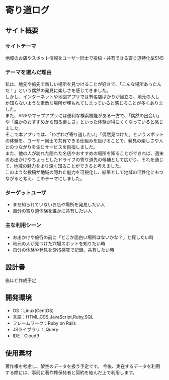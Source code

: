 # 寄り道ログ

## サイト概要
### サイトテーマ
地域のお店やスポット情報をユーザー同士で投稿・共有できる寄り道特化型SNS
​
### テーマを選んだ理由
私は、地元や旅先で新しい場所を見つけることが好きで、「こんな場所あったんだ！」という偶然の発見に楽しさを感じてきました。  
しかし、インターネットや地図アプリでは有名店ばかりが目立ち、地元の人しか知らないような素敵な場所が埋もれてしまっていると感じることが多くありました。  
また、SNSやマップアプリには便利な検索機能がある一方で、「偶然の出会い」や「誰かのおすすめから知る楽しさ」といった体験が得にくくなっていると感じました。  
そこで本アプリでは、「わざわざ寄り道したい」「偶然見つけた」というスポットの体験を、ユーザー同士で共有できる仕組みを設けることで、発見の楽しさや人とのつながりを生むサービスを目指しました。  
また、他の人が訪れた隠れた名店やおすすめの場所を知ることができれば、週末のお出かけやちょっとしたドライブの寄り道先の候補として広がり、それを通じて、地域の魅力をより深く知ることができると考えました。  
このような投稿が地域の隠れた魅力を可視化し、結果として地域の活性化にもつながると考え、このテーマにしました。
​
### ターゲットユーザ
- まだ知られていないお店や場所を発見したい人
- 自分の寄り道体験を誰かに共有したい人
​
### 主な利用シーン
- お出かけや旅行の前に「どこか面白い場所はないかな？」と探したい時
- 地元の人が見つけた穴場スポットを知りたい時
- 自分の体験や発見をSNS感覚で記録、共有したい時
​
## 設計書
後ほど作成予定
​
## 開発環境
- OS：Linux(CentOS)
- 言語：HTML,CSS,JavaScript,Ruby,SQL
- フレームワーク：Ruby on Rails
- JSライブラリ：jQuery
- IDE：Cloud9
​
## 使用素材
著作権を考慮し、架空のデータを扱う予定です。
今後、実在するデータを利用する際には、事前に著作権保持者と契約を結んだ上で利用します。